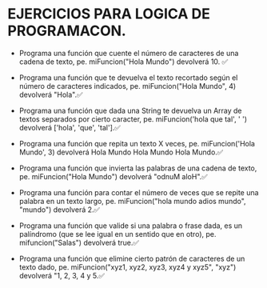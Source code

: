 # EJERCICIOS PARA LOGICA DE PROGRAMACON.

 - Programa una función que cuente el número de caracteres de una cadena de texto, pe. miFuncion("Hola Mundo") devolverá 10. ✅
 
 - Programa una función que te devuelva el texto recortado según el número de caracteres indicados, pe. miFuncion("Hola Mundo", 4) devolverá "Hola".✅
 
 - Programa una función que dada una String te devuelva un Array de textos separados por cierto caracter, pe. miFuncion('hola que tal', ' ') devolverá ['hola', 'que', 'tal'].✅
 
 - Programa una función que repita un texto X veces, pe. miFuncion('Hola Mundo', 3) devolverá Hola Mundo Hola Mundo Hola Mundo.✅
 
 - Programa una función que invierta las palabras de una cadena de texto, pe. miFuncion("Hola Mundo") devolverá "odnuM aloH".✅
 
 - Programa una función para contar el número de veces que se repite una palabra en un texto largo, pe. miFuncion("hola mundo adios mundo", "mundo") devolverá 2.✅
 
 - Programa una función que valide si una palabra o frase dada, es un palíndromo (que se lee igual en un sentido que en otro), pe. mifuncion("Salas") devolverá true.✅
 
 - Programa una función que elimine cierto patrón de caracteres de un texto dado, pe. miFuncion("xyz1, xyz2, xyz3, xyz4 y xyz5", "xyz") devolverá  "1, 2, 3, 4 y 5.✅